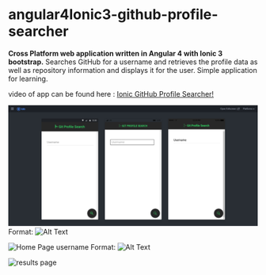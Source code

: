 # angular4Ionic3-github-profile-searcher
**Cross Platform web application written in Angular 4 with Ionic 3 bootstrap.** Searches GitHub for a username and retrieves the profile data as well as repository information and displays it for the user. Simple application for learning. 

video of app can be found here : [Ionic GitHub Profile Searcher!](https://youtu.be/UqjNpZ8ZUZA)

![Home Page](https://github.com/GettinDatFoShow/angular4Ionic3-github-profile-searcher/blob/master/project_images/gitprofilesearcher1.png)
Format: ![Alt Text](url)

![Home Page username](https://photos.google.com/search/_tra_/photo/AF1QipNnkS47xspjQNzMv36r0kdjv1ZVcrjuDstS0nr5)
Format: ![Alt Text](url)


![results page](https://photos.app.goo.gl/L9qvHqUcvFRMXCA43)

